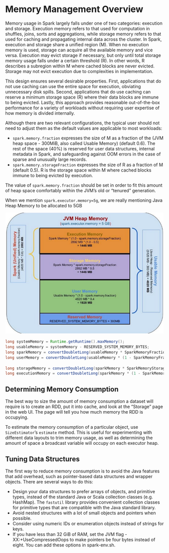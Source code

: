 # Memory Management Overview

Memory usage in Spark largely falls under one of two categories: execution and storage. Execution memory refers to that used for computation in shuffles, joins, sorts and aggregations, while storage memory refers to that used for caching and propagating internal data across the cluster. In Spark, execution and storage share a unified region (M). When no execution memory is used, storage can acquire all the available memory and vice versa. Execution may evict storage if necessary, but only until total storage memory usage falls under a certain threshold (R). In other words, R describes a subregion within M where cached blocks are never evicted. Storage may not evict execution due to complexities in implementation.

This design ensures several desirable properties. First, applications that do not use caching can use the entire space for execution, obviating unnecessary disk spills. Second, applications that do use caching can reserve a minimum storage space (R) where their data blocks are immune to being evicted. Lastly, this approach provides reasonable out-of-the-box performance for a variety of workloads without requiring user expertise of how memory is divided internally.

Although there are two relevant configurations, the typical user should not need to adjust them as the default values are applicable to most workloads:
* ```spark.memory.fraction``` expresses the size of M as a fraction of the (JVM heap space - 300MiB, also called Usable Memory) (default 0.6). The rest of the space (40%) is reserved for user data structures, internal metadata in Spark, and safeguarding against OOM errors in the case of sparse and unusually large records.
* ```spark.memory.storageFraction``` expresses the size of R as a fraction of M (default 0.5). R is the storage space within M where cached blocks immune to being evicted by execution.

The value of ```spark.memory.fraction``` should be set in order to fit this amount of heap space comfortably within the JVM’s old or “tenured” generation.

When we mention ```spark.executor.memory=5g```, we are really mentioning Java Heap Memory to be allocated to 5GB

![](../images/JVM_Heap_Memory.png)



```java
long systemMemory = Runtime.getRuntime().maxMemory();
long usableMemory = systemMemory - RESERVED_SYSTEM_MEMORY_BYTES;
long sparkMemory = convertDoubletLong(usableMemory * SparkMemoryFraction);
long userMemory = convertDoubletLong(usableMemory * (1 - SparkMemoryFraction));

long storageMemory = convertDoubletLong(sparkMemory * SparkMemoryStorageFraction);
long executionMemory = convertDoubletLong(sparkMemory * (1 - SparkMemoryStorageFraction));
```

## Determining Memory Consumption

The best way to size the amount of memory consumption a dataset will require is to create an RDD, put it into cache, and look at the “Storage” page in the web UI. The page will tell you how much memory the RDD is occupying.

To estimate the memory consumption of a particular object, use ```SizeEstimator```’s ```estimate``` method. This is useful for experimenting with different data layouts to trim memory usage, as well as determining the amount of space a broadcast variable will occupy on each executor heap.


## Tuning Data Structures
The first way to reduce memory consumption is to avoid the Java features that add overhead, such as pointer-based data structures and wrapper objects. There are several ways to do this:
* Design your data structures to prefer arrays of objects, and primitive types, instead of the standard Java or Scala collection classes (e.g. HashMap). The ```fastutil``` library provides convenient collection classes for primitive types that are compatible with the Java standard library.
* Avoid nested structures with a lot of small objects and pointers when possible.
* Consider using numeric IDs or enumeration objects instead of strings for keys. 
* If you have less than 32 GiB of RAM, set the JVM flag -XX:+UseCompressedOops to make pointers be four bytes instead of eight. You can add these options in spark-env.sh.
